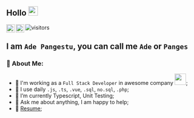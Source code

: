 ## Hollo <img src="https://media.giphy.com/media/hvRJCLFzcasrR4ia7z/giphy.gif" width="25px">

<a href="https://twitter.com/adepanges" alt="Ade Pangestu | Twitter">
  <img align="left" alt="Ade Pangestu | Twitter" width="22px" src="https://raw.githubusercontent.com/peterthehan/peterthehan/master/assets/twitter.svg" />
</a>
<a href="https://www.linkedin.com/in/adepanges">
  <img align="left" alt="Ade's LinkedIN" width="22px" src="https://raw.githubusercontent.com/peterthehan/peterthehan/master/assets/linkedin.svg" />
</a>

![visitors](https://visitor-badge.glitch.me/badge?page_id=adepanges.adepanges)

## I am ```Ade Pangestu```, you can call me ```Ade``` or ```Panges```

### 🤵 About Me:
- 🏦 I'm working as a `Full Stack Developer` in awesome company
      <img src="https://media.giphy.com/media/WUlplcMpOCEmTGBtBW/giphy.gif" width="30">;
- 🤔 I use daily ```.js```, ```.ts```, ```.vue```, ```.sql```, ```no.sql```, ```.php```;
- 🌱 I’m currently Typescript, Unit Testing;
- 💬 Ask me about anything, I am happy to help;
- 📝 [Resume](https://drive.google.com/file/d/10Qet4FOTub6n9Qh58DZ5gP_8f8-_SDwp/view);
